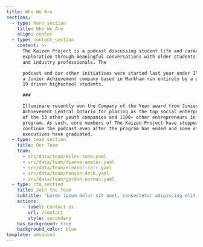 ```yaml
---
title: Who We Are
sections:
  - type: hero_section
    title: Who We Are
    align: center
  - type: content_section
    content: >-
      The Kaizen Project is a podcast discussing student life and career
      exploration through meaningful conversations with older students, mentors,
      and industry professionals. The

      podcast and our other initiatives were started last year under Illuminare,
      a Junior Achievement company based in Markham run entirely by a group of
      19 driven highschool students.  

      ###

      Illuminare recently won the Company of the Year award from Junior
      Achievement Central Ontario for placing as the top social enterprise out
      of the 53 other youth companies and 1100+ other entrepreneurs in the
      program. As such, core members of The Kaizen Project have stepped up to
      continue the podcast even after the program has ended and some of our
      executives have graduated.
  - type: team_section
    title: Our Team
    team:
      - src/data/team/miles-tone.yaml
      - src/data/team/dianne-ameter.yaml
      - src/data/team/eleanor-carr.yaml
      - src/data/team/hanson-deck.yaml
      - src/data/team/gordon-norman.yaml
  - type: cta_section
    title: Join the Team
    subtitle: 'Lorem ipsum dolor sit amet, consectetur adipiscing elit.'
    actions:
      - label: Contact Us
        url: /contact
        style: secondary
    has_background: true
    background_color: blue
template: advanced
---
```

